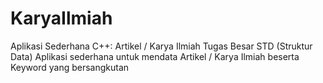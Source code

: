 # KaryaIlmiah
 Aplikasi Sederhana C++: Artikel / Karya Ilmiah Tugas Besar STD (Struktur Data)
Aplikasi sederhana untuk mendata Artikel / Karya Ilmiah beserta Keyword yang bersangkutan
